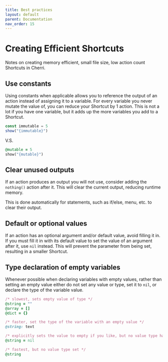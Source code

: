 ```yaml
---
title: Best practices
layout: default
parent: Documentation
nav_order: 15
---
```


# Creating Efficient Shortcuts

Notes on creating memory efficient, small file size, low action count Shortcuts in Cherri.

## Use constants

Using constants when applicable allows you to reference the output of an action instead of assigning it to a variable. For every variable you never mutate the value of, you can reduce your Shortcut by 1 action. This is not a lot if you have one variable, but it adds up the more variables you add to a Shortcut.

```javascript
const immutable = 5
show("{immutable}")
```

V.S.

```ruby
@mutable = 5
show("{mutable}")
```

## Clear unused outputs

If an action produces an output you will not use, consider adding the `nothing()` action after it. This will clear the current output, reducing runtime memory.

This is done automatically for statements, such as if/else, menu, etc. to clear their output.

## Default or optional values

If an action has an optional argument and/or default value, avoid filling it in. If you must fill it in with its default value to set the value of an argument after it, use `nil` instead. This will prevent the parameter from being set, resulting in a smaller Shortcut.

## Type declaration of empty variables

Whenever possible when declaring variables with empty values, rather than setting an empty value either do not set any value or type, set it to `nil`, or declare the type of the variable value.

```ruby
/* slowest, sets empty value of type */
@string = ""
@array = []
@dict = {}

/* faster, set the type of the variable with an empty value */
@string: text

/* explicitly sets the value to empty if you like, but no value type has been set */
@string = nil

/* fastest, but no value type set */
@string
```
